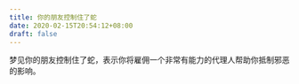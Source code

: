 ```yaml
---
title: 你的朋友控制住了蛇
date: 2020-02-15T20:54:12+08:00
draft: false
---
```


梦见你的朋友控制住了蛇，表示你将雇佣一个非常有能力的代理人帮助你抵制邪恶的影响。

